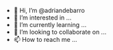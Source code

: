 - 👋 Hi, I’m @adriandebarro
- 👀 I’m interested in ...
- 🌱 I’m currently learning ...
- 💞️ I’m looking to collaborate on ...
- 📫 How to reach me ...

<!---
adriandebarro/adriandebarro is a ✨ special ✨ repository because its `README.md` (this file) appears on your GitHub profile.
You can click the Preview link to take a look at your changes.
--->
